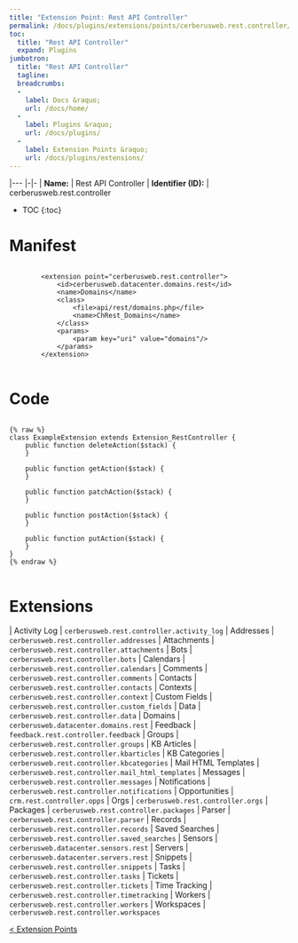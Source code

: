 ```yaml
---
title: "Extension Point: Rest API Controller"
permalink: /docs/plugins/extensions/points/cerberusweb.rest.controller/
toc:
  title: "Rest API Controller"
  expand: Plugins
jumbotron:
  title: "Rest API Controller"
  tagline: 
  breadcrumbs:
  -
    label: Docs &raquo;
    url: /docs/home/
  -
    label: Plugins &raquo;
    url: /docs/plugins/
  -
    label: Extension Points &raquo;
    url: /docs/plugins/extensions/
---
```


|---
|-|-
| **Name:** | Rest API Controller
| **Identifier (ID):** | cerberusweb.rest.controller

* TOC
{:toc}

# Manifest

<pre>
<code class="language-xml">
		&lt;extension point=&quot;cerberusweb.rest.controller&quot;&gt;
			&lt;id&gt;cerberusweb.datacenter.domains.rest&lt;/id&gt;
			&lt;name&gt;Domains&lt;/name&gt;
			&lt;class&gt;
				&lt;file&gt;api/rest/domains.php&lt;/file&gt;
				&lt;name&gt;ChRest_Domains&lt;/name&gt;
			&lt;/class&gt;
			&lt;params&gt;
				&lt;param key=&quot;uri&quot; value=&quot;domains&quot;/&gt;
			&lt;/params&gt;
		&lt;/extension&gt;
</code>
</pre>

# Code

<pre>
<code class="language-php">
{% raw %}
class ExampleExtension extends Extension_RestController {
	public function deleteAction($stack) {
	}

	public function getAction($stack) {
	}

	public function patchAction($stack) {
	}

	public function postAction($stack) {
	}

	public function putAction($stack) {
	}
}
{% endraw %}
</code>
</pre>

# Extensions

| Activity Log | `cerberusweb.rest.controller.activity_log`
| Addresses | `cerberusweb.rest.controller.addresses`
| Attachments | `cerberusweb.rest.controller.attachments`
| Bots | `cerberusweb.rest.controller.bots`
| Calendars | `cerberusweb.rest.controller.calendars`
| Comments | `cerberusweb.rest.controller.comments`
| Contacts | `cerberusweb.rest.controller.contacts`
| Contexts | `cerberusweb.rest.controller.context`
| Custom Fields | `cerberusweb.rest.controller.custom_fields`
| Data | `cerberusweb.rest.controller.data`
| Domains | `cerberusweb.datacenter.domains.rest`
| Feedback | `feedback.rest.controller.feedback`
| Groups | `cerberusweb.rest.controller.groups`
| KB Articles | `cerberusweb.rest.controller.kbarticles`
| KB Categories | `cerberusweb.rest.controller.kbcategories`
| Mail HTML Templates | `cerberusweb.rest.controller.mail_html_templates`
| Messages | `cerberusweb.rest.controller.messages`
| Notifications | `cerberusweb.rest.controller.notifications`
| Opportunities | `crm.rest.controller.opps`
| Orgs | `cerberusweb.rest.controller.orgs`
| Packages | `cerberusweb.rest.controller.packages`
| Parser | `cerberusweb.rest.controller.parser`
| Records | `cerberusweb.rest.controller.records`
| Saved Searches | `cerberusweb.rest.controller.saved_searches`
| Sensors | `cerberusweb.datacenter.sensors.rest`
| Servers | `cerberusweb.datacenter.servers.rest`
| Snippets | `cerberusweb.rest.controller.snippets`
| Tasks | `cerberusweb.rest.controller.tasks`
| Tickets | `cerberusweb.rest.controller.tickets`
| Time Tracking | `cerberusweb.rest.controller.timetracking`
| Workers | `cerberusweb.rest.controller.workers`
| Workspaces | `cerberusweb.rest.controller.workspaces`

<div class="section-nav">
	<div class="left">
		<a href="/docs/plugins/extensions/#extension-points" class="prev">&lt; Extension Points</a>
	</div>
	<div class="right align-right">
	</div>
</div>
<div class="clear"></div>